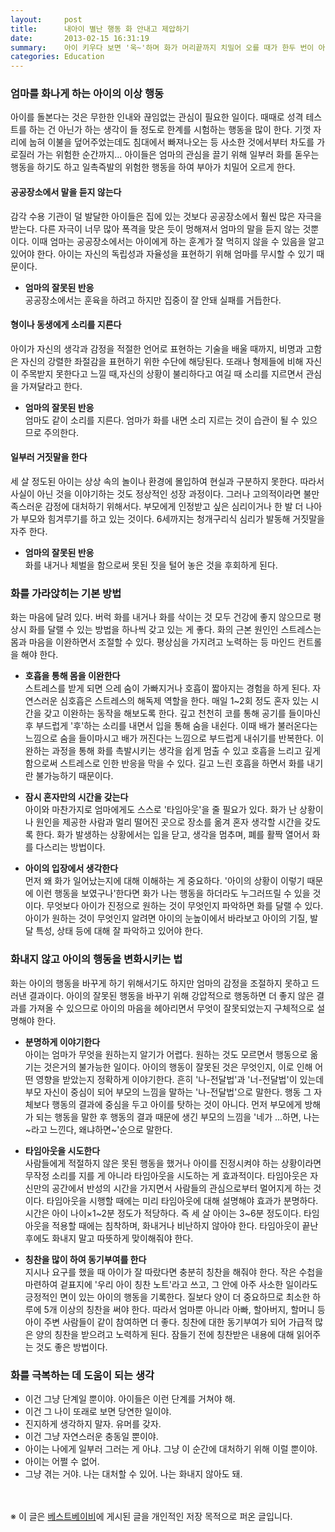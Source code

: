 ```yaml
---
layout:     post
title:      내아이 별난 행동 화 안내고 제압하기
date:       2013-02-15 16:31:19
summary:    아이 키우다 보면 '욱~'하며 화가 머리끝까지 치밀어 오를 때가 한두 번이 아니다. 화를 내는 것도 일종의 습관이며 화를 내면 결정적으로 아이에게 나쁜 영향을 미치게 된다. 화 내지 않고 아이를 잘 다스리는 법을 알아보자.
categories: Education
---
```


### 엄마를 화나게 하는 아이의 이상 행동
아이를 돌본다는 것은 무한한 인내와 끊임없는 관심이 필요한 일이다. 때때로 성격 테스트를 하는 건 아닌가 하는 생각이 들 정도로 한계를 시험하는 행동을 많이 한다. 기껏 자리에 눕혀 이불을 덮어주었는데도 침대에서 빠져나오는 등 사소한 것에서부터 차도를 가로질러 가는 위험한 순간까지… 아이들은 엄마의 관심을 끌기 위해 일부러 화를 돋우는 행동을 하기도 하고 일촉즉발의 위험한 행동을 하여 부아가 치밀어 오르게 한다.

#### 공공장소에서 말을 듣지 않는다
감각 수용 기관이 덜 발달한 아이들은 집에 있는 것보다 공공장소에서 훨씬 많은 자극을 받는다. 다른 자극이 너무 많아 폭격을 맞은 듯이 멍해져서 엄마의 말을 듣지 않는 것뿐이다. 이때 엄마는 공공장소에서는 아이에게 하는 훈계가 잘 먹히지 않을 수 있음을 알고 있어야 한다. 아이는 자신의 독립성과 자율성을 표현하기 위해 엄마를 무시할 수 있기 때문이다.

* **엄마의 잘못된 반응**      
공공장소에서는 훈육을 하려고 하지만 집중이 잘 안돼 실패를 거듭한다.


#### 형이나 동생에게 소리를 지른다
아이가 자신의 생각과 감정을 적절한 언어로 표현하는 기술을 배울 때까지, 비명과 고함은 자신의 강렬한 좌절감을 표현하기 위한 수단에 해당된다. 또래나 형제들에 비해 자신이 주목받지 못한다고 느낄 때,자신의 상황이 불리하다고 여길 때 소리를 지르면서 관심을 가져달라고 한다.

* **엄마의 잘못된 반응**      
엄마도 같이 소리를 지른다. 엄마가 화를 내면 소리 지르는 것이 습관이 될 수 있으므로 주의한다.


#### 일부러 거짓말을 한다
세 살 정도된 아이는 상상 속의 놀이나 환경에 몰입하여 현실과 구분하지 못한다. 따라서 사실이 아닌 것을 이야기하는 것도 정상적인 성장 과정이다. 그러나 고의적이라면 불만족스러운 감정에 대처하기 위해서다. 부모에게 인정받고 싶은 심리이거나 한 발 더 나아가 부모와 힘겨루기를 하고 있는 것이다. 6세까지는 청개구리식 심리가 발동해 거짓말을 자주 한다.

* **엄마의 잘못된 반응**     
화를 내거나 체벌을 함으로써 못된 짓을 털어 놓은 것을 후회하게 된다.


### 화를 가라앉히는 기본 방법
화는 마음에 달려 있다. 버럭 화를 내거나 화를 삭이는 것 모두 건강에 좋지 않으므로 평상시 화를 달랠 수 있는 방법을 하나씩 갖고 있는 게 좋다. 화의 근본 원인인 스트레스는 몸과 마음을 이완하면서 조절할 수 있다. 평상심을 가지려고 노력하는 등 마인드 컨트롤을 해야 한다.

* **호흡을 통해 몸을 이완한다**       
스트레스를 받게 되면 으레 숨이 가빠지거나 호흡이 짧아지는 경험을 하게 된다. 자연스러운 심호흡은 스트레스의 해독제 역할을 한다. 매일 1~2회 정도 혼자 있는 시간을 갖고 이완하는 동작을 해보도록 한다. 깊고 천천히 코를 통해 공기를 들이마신 후 부드럽게 '후'하는 소리를 내면서 입을 통해 숨을 내쉰다. 이때 배가 불러온다는 느낌으로 숨을 들이마시고 배가 꺼진다는 느낌으로 부드럽게 내쉬기를 반복한다. 이완하는 과정을 통해 화를 촉발시키는 생각을 쉽게 멈출 수 있고 호흡을 느리고 깊게 함으로써 스트레스로 인한 반응을 막을 수 있다. 길고 느린 호흡을 하면서 화를 내기란 불가능하기 때문이다.

* **잠시 혼자만의 시간을 갖는다**       
아이와 마찬가지로 엄마에게도 스스로 '타임아웃'을 줄 필요가 있다. 화가 난 상황이나 원인을 제공한 사람과 멀리 떨어진 곳으로 장소를 옮겨 혼자 생각할 시간을 갖도록 한다. 화가 발생하는 상황에서는 입을 닫고, 생각을 멈추며, 폐를 활짝 열어서 화를 다스리는 방법이다.

* **아이의 입장에서 생각한다**       
먼저 왜 화가 일어났는지에 대해 이해하는 게 중요하다. '아이의 상황이 이렇기 때문에 이런 행동을 보였구나'한다면 화가 나는 행동을 하더라도 누그러뜨릴 수 있을 것이다. 무엇보다 아이가 진정으로 원하는 것이 무엇인지 파악하면 화를 달랠 수 있다. 아이가 원하는 것이 무엇인지 알려면 아이의 눈높이에서 바라보고 아이의 기질, 발달 특성, 상태 등에 대해 잘 파악하고 있어야 한다.


### 화내지 않고 아이의 행동을 변화시키는 법
화는 아이의 행동을 바꾸게 하기 위해서기도 하지만 엄마의 감정을 조절하지 못하고 드러낸 결과이다. 아이의 잘못된 행동을 바꾸기 위해 강압적으로 행동하면 더 좋지 않은 결과를 가져올 수 있으므로 아이의 마음을 헤아리면서 무엇이 잘못되었는지 구체적으로 설명해야 한다.

* **분명하게 이야기한다**       
아이는 엄마가 무엇을 원하는지 알기가 어렵다. 원하는 것도 모르면서 행동으로 옮기는 것은거의 불가능한 일이다. 아이의 행동이 잘못된 것은 무엇인지, 이로 인해 어떤 영향을 받았는지 정확하게 이야기한다. 흔히 '나-전달법'과 '너-전달법'이 있는데 부모 자신이 중심이 되어 부모의 느낌을 말하는 '나-전달법'으로 말한다. 행동 그 자체보다 행동의 결과에 중심을 두고 아이를 탓하는 것이 아니다. 먼저 부모에게 방해가 되는 행동을 말한 후 행동의 결과 때문에 생긴 부모의 느낌을 '네가 …하면, 나는 ~라고 느낀다, 왜냐하면~'순으로 말한다.

* **타임아웃을 시도한다**       
사람들에게 적절하지 않은 못된 행동을 했거나 아이를 진정시켜야 하는 상황이라면 무작정 소리를 지를 게 아니라 타임아웃을 시도하는 게 효과적이다. 타임아웃은 자신만의 공간에서 반성의 시간을 가지면서 사람들의 관심으로부터 멀어지게 하는 것이다. 타임아웃을 시행할 때에는 미리 타임아웃에 대해 설명해야 효과가 분명하다. 시간은 아이 나이×1~2분 정도가 적당하다. 즉 세 살 아이는 3~6분 정도이다. 타임아웃을 적용할 때에는 침착하며, 화내거나 비난하지 않아야 한다. 타임아웃이 끝난 후에도 화내지 말고 따뜻하게 맞이해줘야 한다.

* **칭찬을 많이 하여 동기부여를 한다**       
지시나 요구를 했을 때 아이가 잘 따랐다면 충분히 칭찬을 해줘야 한다. 작은 수첩을 마련하여 겉표지에 '우리 아이 칭찬 노트'라고 쓰고, 그 안에 아주 사소한 일이라도 긍정적인 면이 있는 아이의 행동을 기록한다. 질보다 양이 더 중요하므로 최소한 하루에 5개 이상의 칭찬을 써야 한다. 따라서 엄마뿐 아니라 아빠, 할아버지, 할머니 등 아이 주변 사람들이 같이 참여하면 더 좋다. 칭찬에 대한 동기부여가 되어 가급적 많은 양의 칭찬을 받으려고 노력하게 된다. 잠들기 전에 칭찬받은 내용에 대해 읽어주는 것도 좋은 방법이다.


### 화를 극복하는 데 도움이 되는 생각
* 이건 그냥 단계일 뿐이야. 아이들은 이런 단계를 거쳐야 해.
* 이건 그 나이 또래로 보면 당연한 일이야.
* 진지하게 생각하지 말자. 유머를 갖자.
* 이건 그냥 자연스러운 충동일 뿐이야.
* 아이는 나에게 일부러 그러는 게 아냐. 그냥 이 순간에 대처하기 위해 이럴 뿐이야.
* 아이는 어쩔 수 없어.
* 그냥 겪는 거야. 나는 대처할 수 있어. 나는 화내지 않아도 돼.


<br /><br />
※ 이 글은 [베스트베이비](http://www.ibestbaby.co.kr)에 게시된 글을 개인적인 저장 목적으로 퍼온 글입니다.